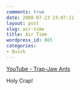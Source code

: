 ```yaml
---
comments: true
date: 2008-07-23 23:07:11
layout: post
slug: air-time
title: Air Time
wordpress_id: 865
categories:
- Quick
---
```


[YouTube - Trap-Jaw Ants](http://www.youtube.com/watch?v=G89IcZ3PluE)

Holy Crap!
